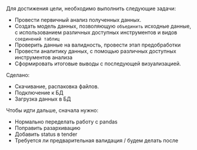 Для достижения цели, необходимо выполнить следующие задачи:
- Провести первичный анализ полученных данных.
- Создать модель данных, позволяющую ```объединить``` исходные данные, с использованием различных доступных инструментов и видов ```соединений таблиц```
- Проверить данные на валидность, провести этап предобработки
- Провести аналитику данных, с помощью различных доступных инструментов анализа
- Сформировать итоговые выводы с последующей визуализацией.

Сделано:
- Скачивание, распаковка файлов.
- Подключение к БД
- Загрузка данных в БД

Чтобы идти дальше, сначала нужно:
- Нормально переделать работу с pandas
- Поправить разархивацию
- Добавить status в tender
- Требуется ли предварительная валидация / будем делать после 

